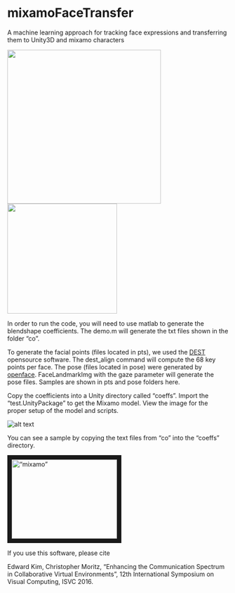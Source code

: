 # mixamoFaceTransfer
A machine learning approach for tracking face expressions and transferring them to Unity3D and mixamo characters

<img src="https://github.com/edk208/mixamoFaceTransfer/blob/master/demoimg2.png" width="350px"/>
<img src="https://github.com/edk208/mixamoFaceTransfer/blob/master/demoimg.png" width="250px"/>

In order to run the code, you will need to use matlab to generate the blendshape coefficients.  The demo.m will generate the txt files shown in the folder “co”.

To generate the facial points (files located in pts), we used the [DEST](https://github.com/cheind/dest)  opensource software.  The dest_align command will compute the 68 key points per face.  The pose (files located in pose) were generated by [openface](https://github.com/TadasBaltrusaitis/OpenFace).  FaceLandmarkImg with the gaze parameter will generate the pose files.  Samples are shown in pts and pose folders here.


Copy the coefficients into a Unity directory called “coeffs”.  Import the “test.UnityPackage” to get the Mixamo model.  View the image for the proper setup of the model and scripts.

![alt text](https://github.com/edk208/mixamoFaceTransfer/blob/master/unitysetup.png)

You can see a sample by copying the text files from “co” into the “coeffs” directory.


<a href="http://www.youtube.com/watch?feature=player_embedded&v=WlAPUCA4O3o
" target="_blank"><img src="http://img.youtube.com/vi/WlAPUCA4O3o/0.jpg" 
alt=“mixamo” width="240" height="180" border="10" /></a>

If you use this software, please cite

Edward Kim, Christopher Moritz, “Enhancing the Communication Spectrum in Collaborative Virtual Environments”, 12th International Symposium on Visual Computing, ISVC 2016.
